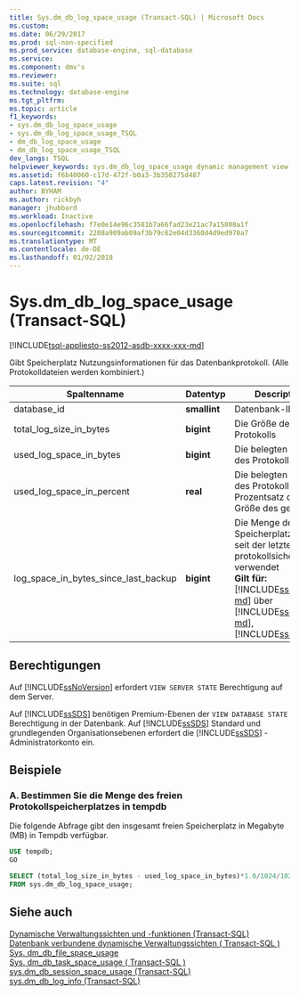 ```yaml
---
title: Sys.dm_db_log_space_usage (Transact-SQL) | Microsoft Docs
ms.custom: 
ms.date: 06/29/2017
ms.prod: sql-non-specified
ms.prod_service: database-engine, sql-database
ms.service: 
ms.component: dmv's
ms.reviewer: 
ms.suite: sql
ms.technology: database-engine
ms.tgt_pltfrm: 
ms.topic: article
f1_keywords:
- sys.dm_db_log_space_usage
- sys.dm_db_log_space_usage_TSQL
- dm_db_log_space_usage
- dm_db_log_space_usage_TSQL
dev_langs: TSQL
helpviewer_keywords: sys.dm_db_log_space_usage dynamic management view
ms.assetid: f6b40060-c17d-472f-b0a3-3b350275d487
caps.latest.revision: "4"
author: BYHAM
ms.author: rickbyh
manager: jhubbard
ms.workload: Inactive
ms.openlocfilehash: f7e0e14e96c3581b7a66fad23e21ac7a15808a1f
ms.sourcegitcommit: 2208a909ab09af3b79c62e04d3360d4d9ed970a7
ms.translationtype: MT
ms.contentlocale: de-DE
ms.lasthandoff: 01/02/2018
---
```

# <a name="sysdmdblogspaceusage-transact-sql"></a>Sys.dm_db_log_space_usage (Transact-SQL)
[!INCLUDE[tsql-appliesto-ss2012-asdb-xxxx-xxx-md](../../includes/tsql-appliesto-ss2012-asdb-xxxx-xxx-md.md)]

  Gibt Speicherplatz Nutzungsinformationen für das Datenbankprotokoll. (Alle Protokolldateien werden kombiniert.) 
  
  
|Spaltenname|Datentyp|Description|  
|-----------------|---------------|-----------------|  
|database_id|**smallint**|Datenbank-ID|  
|total_log_size_in_bytes |**bigint** |Die Größe des Protokolls  |
|used_log_space_in_bytes |**bigint** |Die belegten Größe des Protokolls  |     
|used_log_space_in_percent |**real** |Die belegten Größe des Protokolls als Prozentsatz der Größe des gesamten |
|log_space_in_bytes_since_last_backup |**bigint** |Die Menge des Speicherplatzes, die seit der letzten protokollsicherung verwendet <br />**Gilt für:** [!INCLUDE[sssql14-md](../../includes/sssql14-md.md)] über [!INCLUDE[sscurrent-md](../../includes/sscurrent-md.md)], [!INCLUDE[ssSDS](../../includes/sssds-md.md)].|
    
  
## <a name="permissions"></a>Berechtigungen  
 Auf [!INCLUDE[ssNoVersion](../../includes/ssnoversion-md.md)] erfordert `VIEW SERVER STATE` Berechtigung auf dem Server.  
  
 Auf [!INCLUDE[ssSDS](../../includes/sssds-md.md)] benötigen Premium-Ebenen der `VIEW DATABASE STATE` Berechtigung in der Datenbank. Auf [!INCLUDE[ssSDS](../../includes/sssds-md.md)] Standard und grundlegenden Organisationsebenen erfordert die [!INCLUDE[ssSDS](../../includes/sssds-md.md)] -Administratorkonto ein.  
  
## <a name="examples"></a>Beispiele  
  
### <a name="a-determine-the-amount-of-free-log-space-in-tempdb"></a>A. Bestimmen Sie die Menge des freien Protokollspeicherplatzes in tempdb   
Die folgende Abfrage gibt den insgesamt freien Speicherplatz in Megabyte (MB) in Tempdb verfügbar.

```sql
USE tempdb;  
GO  

SELECT (total_log_size_in_bytes - used_log_space_in_bytes)*1.0/1024/1024 AS [free log space in MB]  
FROM sys.dm_db_log_space_usage;  
```
  
## <a name="see-also"></a>Siehe auch  
 [Dynamische Verwaltungssichten und -funktionen &#40;Transact-SQL&#41;](~/relational-databases/system-dynamic-management-views/system-dynamic-management-views.md)   
 [Datenbank verbundene dynamische Verwaltungssichten &#40; Transact-SQL &#41;](../../relational-databases/system-dynamic-management-views/database-related-dynamic-management-views-transact-sql.md)   
 [Sys. dm_db_file_space_usage](../../relational-databases/system-dynamic-management-views/sys-dm-db-file-space-usage-transact-sql.md)    
 [Sys. dm_db_task_space_usage &#40; Transact-SQL &#41;](../../relational-databases/system-dynamic-management-views/sys-dm-db-task-space-usage-transact-sql.md)   
 [sys.dm_db_session_space_usage &#40;Transact-SQL&#41;](../../relational-databases/system-dynamic-management-views/sys-dm-db-session-space-usage-transact-sql.md)  
[sys.dm_db_log_info &#40;Transact-SQL&#41;](../../relational-databases/system-dynamic-management-views/sys-dm-db-log-info-transact-sql.md) 



